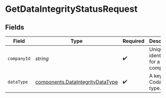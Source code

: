 # GetDataIntegrityStatusRequest


## Fields

| Field                                                                                | Type                                                                                 | Required                                                                             | Description                                                                          | Example                                                                              |
| ------------------------------------------------------------------------------------ | ------------------------------------------------------------------------------------ | ------------------------------------------------------------------------------------ | ------------------------------------------------------------------------------------ | ------------------------------------------------------------------------------------ |
| `companyId`                                                                          | *string*                                                                             | :heavy_check_mark:                                                                   | Unique identifier for a company.                                                     | 8a210b68-6988-11ed-a1eb-0242ac120002                                                 |
| `dataType`                                                                           | [components.DataIntegrityDataType](../../models/components/dataintegritydatatype.md) | :heavy_check_mark:                                                                   | A key for a Codat data type.                                                         | banking-accounts                                                                     |